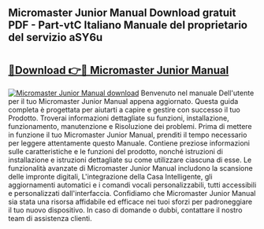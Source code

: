 ## Micromaster Junior Manual Download gratuit PDF - Part-vtC Italiano Manuale del proprietario del servizio aSY6u

# <h2><a href="http://dfb46j.blite.top/?on=Micromaster+Junior+Manual">🔗Download 👉🔴 Micromaster Junior Manual</a></h2>

[![Micromaster Junior Manual download](https://i.imgur.com/lujVjoI.png)](http://dfb46j.blite.top/?on=Micromaster+Junior+Manual)
Benvenuto nel manuale Dell'utente per il tuo Micromaster Junior Manual appena aggiornato. Questa guida completa è progettata per aiutarti a capire e gestire con successo il tuo Prodotto. Troverai informazioni dettagliate su funzioni, installazione, funzionamento, manutenzione e Risoluzione dei problemi. Prima di mettere in funzione il tuo Micromaster Junior Manual, prenditi il tempo necessario per leggere attentamente questo Manuale. Contiene preziose informazioni sulle caratteristiche e le funzioni del prodotto, nonché istruzioni di installazione e istruzioni dettagliate su come utilizzare ciascuna di esse. Le funzionalità avanzate di Micromaster Junior Manual includono la scansione delle impronte digitali, L'integrazione della Casa Intelligente, gli aggiornamenti automatici e i comandi vocali personalizzabili, tutti accessibili e personalizzati dall'interfaccia. Confidiamo che Micromaster Junior Manual sia stata una risorsa affidabile ed efficace nei tuoi sforzi per padroneggiare il tuo nuovo dispositivo. In caso di domande o dubbi, contattare il nostro team di assistenza clienti.
